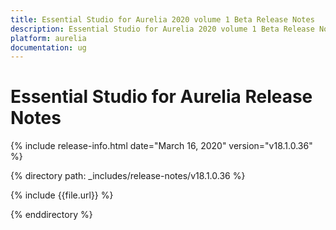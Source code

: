 ```yaml
---
title: Essential Studio for Aurelia 2020 volume 1 Beta Release Notes  
description: Essential Studio for Aurelia 2020 volume 1 Beta Release Notes  
platform: aurelia
documentation: ug
---
```


# Essential Studio for Aurelia  Release Notes  

{% include release-info.html date="March 16, 2020"  version="v18.1.0.36" %} 


{% directory path: _includes/release-notes/v18.1.0.36 %}

{% include {{file.url}} %}

{% enddirectory %}